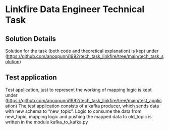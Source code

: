 # Linkfire Data Engineer Technical Task

## Solution Details
Solution for the task (both code and theoretical explanation) is kept under (https://github.com/anoopunni1992/tech_task_linkfire/tree/main/tech_task_solution)

## Test application
Test application, just to represent the working of mapping logic is kept under (https://github.com/anoopunni1992/tech_task_linkfire/tree/main/test_application)
The test application consists of a kafka producer, which sends data with new schema to “new_topic”. Logic to consume the data 
from new_topic, mapping logic and pushing the mapped data to old_topic is written in the module kafka_to_kafka.py
